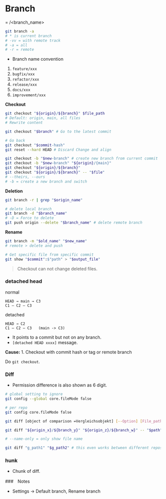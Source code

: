 # Branch

= <origin>/<branch_name>

```bash
git branch -a
# * is current branch
# -vv = with remote track
# -a = all
# -r = remote
```

* Branch name convention
1. `feature/xxx`
1. `bugfix/xxx`
1. `refactor/xxx`
1. `release/xxx`
1. `docs/xxx`
1. `improvement/xxx`

**Checkout**

```bash
git checkout "${origin}/${branch}" $file_path
# Default: origin, main, all files
# Rewrite content
```

```bash
git checkout "$branch" # Go to the latest commit

# Go back
git checkout "$commit-hash"
git reset --hard HEAD # Discard Change and align 

git checkout -b "$new-branch" # create new branch from current commit
git checkout -b "$new-branch" "${origin}/{main}"
git checkout "${origin}/${branch}"
git checkout "${origin}/${branch}" -- "$file"
# --theirs, --ours 
# -b = create a new branch and switch
```

**Deletion**
```bash
git branch -r | grep "$origin_name"

# delete local branch
git branch -d "$branch_name"
# -D = Force to delete
git push origin --delete "$branch_name" # delete remote branch
```

**Rename**
```bash
git branch -m "$old_name" "$new_name"
# remote > delete and push
```

```bash
# Get specific file from specific commit
git show "$commit":$"path" > "$output_file"
```


> Checkout can not change deleted files.



### detached head
normal
```
HEAD → main → C3
C1 — C2 — C3
```
detached
```
HEAD → C2
C1 — C2 — C3   (main -> C3) 
```
* It points to a commit but not on any branch.
* `[detached HEAD xxxx]` message. 

**Cause:**
    1. Checkout with commit hash or tag or remote branch

Do `git checkout`.


### Diff

* Permission difference is also shown as 6 digit.
```bash
# global setting to ignore
git config --global core.fileMode false

# per repo
git config core.fileMode false
```
```bash
git diff [object of comparison =Vergleichsobjekt] [--Option] [File_path...]

git diff "${origin_x}/${branch_y}" "${origin_z}/${branch_w}" -- "$path"

# --name-only = only show file name 

git diff "g_path1" "$g_path2" # this even works between different repos
```

### hunk

- Chunk of diff.


###　Notes 
* Settings -> Default branch, Rename branch


